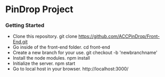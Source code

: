 # PinDrop Project

### Getting Started

- Clone this repository.  git clone https://github.com/ACCPinDrop/Front-End.git
- Go inside of the front-end folder.  cd front-end
- Create a new branch for your use.  git checkout -b 'newbranchname'
- Install the node modules.  npm install
- Initialize the server.  npm start
- Go to local host in your browser.  http://localhost:3000/


